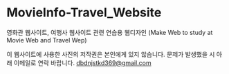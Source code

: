 # MovieInfo-Travel_Website
영화관 웹사이트, 여행사 웹사이트 관련 연습용 웹디자인 (Make Web to study at Movie Web and Travel Wep) 

이 웹사이트에 사용한 사진의 저작권은 본인에게 있지 않습니다. 문제가 발생했을 시 아래 이메일로 연락 바랍니다.
dbdnjstkd369@gmail.com
